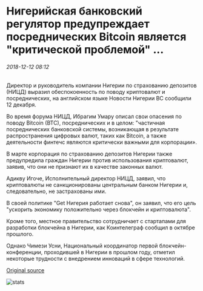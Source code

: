 # Нигерийская банковский регулятор предупреждает посреднических Bitcoin является "критической проблемой" ...

###### 2018-12-12 08:12

Директор и руководитель компании Нигерии по страхованию депозитов (НИЦД) выразил обеспокоенность по поводу криптовалют и посреднических, на английском языке Новости Нигерии ВС сообщили 12 декабря.

Во время форума НИЦД, Ибрагим Умару описал свои опасения по поводу Bitcoin (BTC), посреднических и в целом: "частичная посреднических банковской системы, возникающая в результате распространения цифровых валют, таких как Bitcoin, а также деятельности финтечс являются критически важными для корпорации».

В марте корпорация по страхованию депозитов Нигерии также предупредила граждан Нигерии против использования криптовалют, заявив, что они не признают их в качестве законных валют.

Адикву Игоче, Исполнительный директор НИЦД, заявил, что криптовалюты не санкционированы центральным банком Нигерии и, следовательно, не застрахованы ими.

В своей политике "Get Нигерия работает снова", он заявил, что его цель "ускорить экономику положительно через блокчейн и криптовалюта".

Кроме того, местное правительство сотрудничает с стартапами для разработки блокчейна в Нигерии, как Коинтелеграф сообщил в октябре прошлого.

Однако Чимези Усни, Национальный координатор первой блокчейн-конференции, проходившей в Нигерии в прошлом году, отметил некоторые трудности с внедрением инноваций в сфере технологий.

[Original source](https://cointelegraph.com/news/nigerian-banking-regulator-warns-bitcoins-disintermediation-is-a-critical-concern)

![stats](https://c.statcounter.com/11760860/0/a89fa40b/1/ "stats")